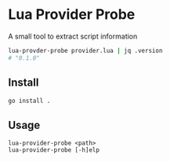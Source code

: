 # Lua Provider Probe

A small tool to extract script information

```bash
lua-provder-probe provider.lua | jq .version
# "0.1.0"
```

## Install

```bash
go install .
```

## Usage

```
lua-provider-probe <path>
lua-provider-probe [-h]elp
```